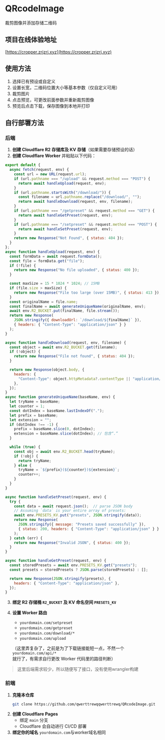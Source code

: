# QRcodeImage
裁剪图像并添加存储二维码

## 项目在线体验地址
[https://cropper.zrjzrj.xyz](https://cropper.zrjzrj.xyz)

## 使用方法
1. 选择已有预设或自定义
2. 设置长宽，二维码位置大小等基本参数（仅自定义可用）
3. 裁剪图片
4. 点击预览，可更改前面参数并重新裁剪图像
5. 预览后点击下载，保存图像到本地并打印

## 自行部署方法

### 后端
1. **创建 Cloudflare R2 存储库及 KV 存储**（如果需要存储预设的话）
2. **创建 Cloudflare Worker** 并粘贴以下代码：

```javascript
export default {
  async fetch(request, env) {
    const url = new URL(request.url);
    if (url.pathname === "/upload" && request.method === "POST") {
      return await handleUpload(request, env);
    }
    if (url.pathname.startsWith("/download/")) {
      const filename = url.pathname.replace("/download/", "");
      return await handleDownload(request, env, filename);
    }
    if (url.pathname === "/getpreset" && request.method === "GET") {
      return await handleGetPreset(request, env);
    }
    if (url.pathname === "/setpreset" && request.method === "POST") {
      return await handleSetPreset(request, env);
    }
    return new Response("Not Found", { status: 404 });
  }
};
async function handleUpload(request, env) {
  const formData = await request.formData();
  const file = formData.get("file");
  if (!file) {
    return new Response("No file uploaded", { status: 400 });
  }

  const maxSize = 15 * 1024 * 1024; // 15MB
  if (file.size > maxSize) {
    return new Response("File too large (over 15MB)", { status: 413 });
  }
  const originalName = file.name;
  const finalName = await generateUniqueName(originalName, env);
  await env.R2_BUCKET.put(finalName, file.stream());
  return new Response(
    JSON.stringify({ downloadUrl: `/download/${finalName}` }),
    { headers: { "Content-Type": "application/json" } }
  );
}

async function handleDownload(request, env, filename) {
  const object = await env.R2_BUCKET.get(filename);
  if (!object) {
    return new Response("File not found", { status: 404 });
  }

  return new Response(object.body, {
    headers: {
      "Content-Type": object.httpMetadata?.contentType || "application/octet-stream",
    },
  });
}
async function generateUniqueName(baseName, env) {
  let tryName = baseName;
  let counter = 1;
  const dotIndex = baseName.lastIndexOf(".");
  let prefix = baseName;
  let extension = "";
  if (dotIndex !== -1) {
    prefix = baseName.slice(0, dotIndex);
    extension = baseName.slice(dotIndex); // 包含“.”
  }

  while (true) {
    const obj = await env.R2_BUCKET.head(tryName);
    if (!obj) {
      return tryName;
    } else {
      tryName = `${prefix}(${counter})${extension}`;
      counter++;
    }
  }
}

async function handleSetPreset(request, env) {
  try {
    const data = await request.json();  // parse JSON body
    // Assuming `data` is your entire array of presets:
    await env.PRESETS_KV.put("presets", JSON.stringify(data));
    return new Response(
      JSON.stringify({ message: "Presets saved successfully" }),
      { status: 200, headers: { "Content-Type": "application/json" } }
    );
  } catch (err) {
    return new Response("Invalid JSON", { status: 400 });
  }
}

async function handleGetPreset(request, env) {
  const storedPresets = await env.PRESETS_KV.get("presets");
  const presets = storedPresets ? JSON.parse(storedPresets) : [];

  return new Response(JSON.stringify(presets), {
    headers: { "Content-Type": "application/json" },
  });
}
```

3. **绑定 R2 存储桶 `R2_BUCKET` 及 KV 命名空间 `PRESETS_KV`**
4. **设置 Worker 路由**
   - `yourdomain.com/setpreset`
   - `yourdomain.com/getpreset`
   - `yourdomain.com/download/*`
   - `yourdomain.com/upload`
   
   （这里弄复杂了，之前是为了下载链接能短一点，不然一个 `yourdomain.com/api/*` 就行了，有需求自行更改 Worker 代码里的路径判断）

> 这里后端需求较少，所以随便写了接口，没有使用wrangler构建

### 前端
1. **克隆本仓库**
   ```sh
   git clone https://github.com/qwerttrewqqwerttrewq/QRcodeImage.git
   ```
2. **创建 Cloudflare Pages**
   - 绑定 `main` 分支
   - Cloudflare 会自动进行 CI/CD 部署
3. **绑定你的域名** `yourdomain.com`与worker域名相同
